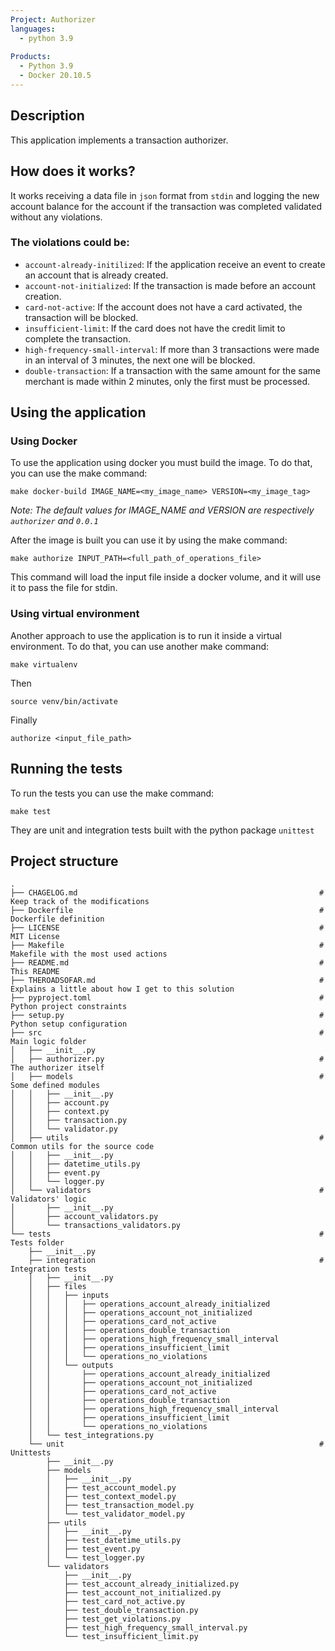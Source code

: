 ```yaml
---
Project: Authorizer
languages:
  - python 3.9
  
Products:
  - Python 3.9
  - Docker 20.10.5
---
```


## Description
This application implements a transaction authorizer.

## How does it works?

It works receiving a data file in `json` format from `stdin` and logging the new account balance for the account if 
the transaction was completed validated without any violations.

### The violations could be:

- `account-already-initilized`: If the application receive an event to create an account that is already created.
- `account-not-initialized`: If the transaction is made before an account creation.
- `card-not-active`: If the account does not have a card activated, the transaction will be blocked.
- `insufficient-limit`: If the card does not have the credit limit to complete the transaction.
- `high-frequency-small-interval`: If more than 3 transactions were made in an interval of 3 minutes, the next one will be blocked.
- `double-transaction`: If a transaction with the same amount for the same merchant is made within 2 minutes, only the first must be processed.

## Using the application

### Using Docker
To use the application using docker you must build the image. To do that, you can use the make command:
```
make docker-build IMAGE_NAME=<my_image_name> VERSION=<my_image_tag>
```
_Note: The default values for IMAGE_NAME and VERSION are respectively `authorizer` and `0.0.1`_

After the image is built you can use it by using the make command:
```
make authorize INPUT_PATH=<full_path_of_operations_file>
```
This command will load the input file inside a docker volume, and it will use it to pass the file for stdin.

### Using virtual environment
Another approach to use the application is to run it inside a virtual environment. To do that, you can use another make command:
```
make virtualenv
```

Then 
```
source venv/bin/activate
```
Finally
```
authorize <input_file_path>
```

## Running the tests 
To run the tests you can use the make command:
```
make test
```
They are unit and integration tests built with the python package `unittest`

## Project structure
```
.                                                                                   
├── CHAGELOG.md                                                      # Keep track of the modifications
├── Dockerfile                                                       # Dockerfile definition
├── LICENSE                                                          # MIT License
├── Makefile                                                         # Makefile with the most used actions
├── README.md                                                        # This README
├── THEROADSOFAR.md                                                  # Explains a little about how I get to this solution
├── pyproject.toml                                                   # Python project constraints
├── setup.py                                                         # Python setup configuration
├── src                                                              # Main logic folder
│   ├── __init__.py                                                  
│   ├── authorizer.py                                                # The authorizer itself
│   ├── models                                                       # Some defined modules
│   │   ├── __init__.py                                              
│   │   ├── account.py                                               
│   │   ├── context.py                                               
│   │   ├── transaction.py                                           
│   │   └── validator.py                                             
│   ├── utils                                                        # Common utils for the source code
│   │   ├── __init__.py                                              
│   │   ├── datetime_utils.py                                        
│   │   ├── event.py                                                 
│   │   └── logger.py                                                
│   └── validators                                                   # Validators' logic
│       ├── __init__.py                                              
│       ├── account_validators.py                                    
│       └── transactions_validators.py                               
└── tests                                                            # Tests folder
    ├── __init__.py                                                  
    ├── integration                                                  # Integration tests
    │   ├── __init__.py                                              
    │   ├── files                                                    
    │   │   ├── inputs                                               
    │   │   │   ├── operations_account_already_initialized           
    │   │   │   ├── operations_account_not_initialized               
    │   │   │   ├── operations_card_not_active                       
    │   │   │   ├── operations_double_transaction                    
    │   │   │   ├── operations_high_frequency_small_interval         
    │   │   │   ├── operations_insufficient_limit                    
    │   │   │   └── operations_no_violations                         
    │   │   └── outputs                                              
    │   │       ├── operations_account_already_initialized           
    │   │       ├── operations_account_not_initialized               
    │   │       ├── operations_card_not_active                       
    │   │       ├── operations_double_transaction                    
    │   │       ├── operations_high_frequency_small_interval         
    │   │       ├── operations_insufficient_limit                    
    │   │       └── operations_no_violations                         
    │   └── test_integrations.py                                     
    └── unit                                                         # Unittests
        ├── __init__.py                                              
        ├── models                                                   
        │   ├── __init__.py                                          
        │   ├── test_account_model.py                                
        │   ├── test_context_model.py                                
        │   ├── test_transaction_model.py                            
        │   └── test_validator_model.py                              
        ├── utils                                                    
        │   ├── __init__.py                                          
        │   ├── test_datetime_utils.py                               
        │   ├── test_event.py                                        
        │   └── test_logger.py                                       
        └── validators                                               
            ├── __init__.py                                          
            ├── test_account_already_initialized.py                  
            ├── test_account_not_initialized.py                      
            ├── test_card_not_active.py                              
            ├── test_double_transaction.py                           
            ├── test_get_violations.py                               
            ├── test_high_frequency_small_interval.py                
            └── test_insufficient_limit.py                           
```